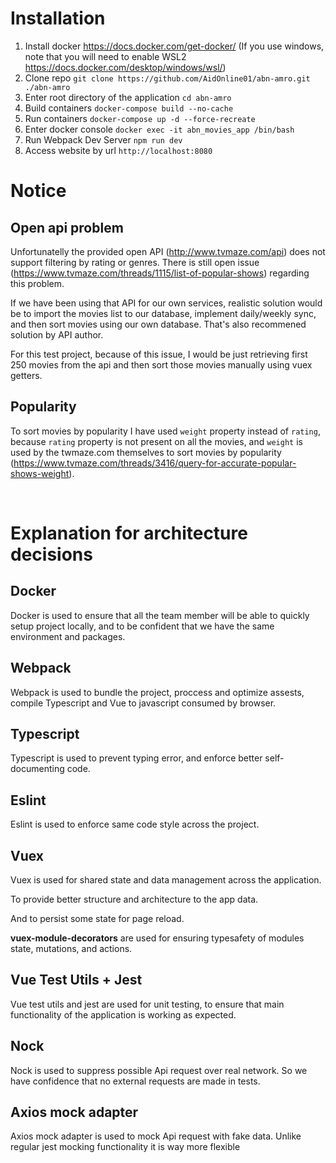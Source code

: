 # Installation
1. Install docker https://docs.docker.com/get-docker/ (If you use windows, note that you will need to enable WSL2 https://docs.docker.com/desktop/windows/wsl/)
2. Clone repo `git clone https://github.com/AidOnline01/abn-amro.git ./abn-amro`
3. Enter root directory of the application `cd abn-amro`
4. Build containers `docker-compose build --no-cache`
5. Run containers `docker-compose up -d --force-recreate`
6. Enter docker console `docker exec -it abn_movies_app /bin/bash`
7. Run Webpack Dev Server `npm run dev`
8. Access website by url `http://localhost:8080` 

# Notice

## Open api problem
Unfortunatelly the provided open API (http://www.tvmaze.com/api) does not support filtering by rating or genres. There is still open issue (https://www.tvmaze.com/threads/1115/list-of-popular-shows) regarding this problem.

If we have been using that API for our own services, realistic solution would be to import the movies list to our database, implement daily/weekly sync, and then sort movies using our own database. That's also recommened solution by API author.

For this test project, because of this issue, I would be just retrieving first 250 movies from the api and then sort those movies manually using vuex getters.

## Popularity
To sort movies by popularity I have used `weight` property instead of `rating`, because `rating` property is not present on all the movies, and `weight` is used by the twmaze.com themselves to sort movies by popularity (https://www.tvmaze.com/threads/3416/query-for-accurate-popular-shows-weight). 

<br>


# Explanation for architecture decisions

## Docker
Docker is used to ensure that all the team member will be able to quickly setup project locally, and to be confident that we have the same environment and packages.

## Webpack
Webpack is used to bundle the project, proccess and optimize assests, compile Typescript and Vue to javascript consumed by browser.

## Typescript
Typescript is used to prevent typing error, and enforce better self-documenting code.

## Eslint
Eslint is used to enforce same code style across the project.

## Vuex
Vuex is used for shared state and data management across the application. 

To provide better structure and architecture to the app data. 

And to persist some state for page reload. 

**vuex-module-decorators** are used for ensuring typesafety of modules state, mutations, and actions. 

## Vue Test Utils + Jest
Vue test utils and jest are used for unit testing, to ensure that main functionality of the application is working as expected.

## Nock
Nock is used to suppress possible Api request over real network. So we have confidence that no external requests are made in tests.

## Axios mock adapter
Axios mock adapter is used to mock Api request with fake data. Unlike regular jest mocking functionality it is way more flexible